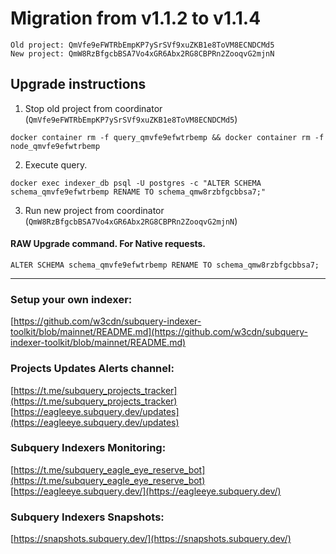 # Migration from v1.1.2 to v1.1.4
```
Old project: QmVfe9eFWTRbEmpKP7ySrSVf9xuZKB1e8ToVM8ECNDCMd5
New project: QmW8RzBfgcbBSA7Vo4xGR6Abx2RG8CBPRn2ZooqvG2mjnN
```


## Upgrade instructions
 1) Stop old project from coordinator (`QmVfe9eFWTRbEmpKP7ySrSVf9xuZKB1e8ToVM8ECNDCMd5`)

```
docker container rm -f query_qmvfe9efwtrbemp && docker container rm -f node_qmvfe9efwtrbemp
```

 2) Execute query.

```
docker exec indexer_db psql -U postgres -c "ALTER SCHEMA schema_qmvfe9efwtrbemp RENAME TO schema_qmw8rzbfgcbbsa7;"

```

 3) Run new project from coordinator (`QmW8RzBfgcbBSA7Vo4xGR6Abx2RG8CBPRn2ZooqvG2mjnN`)

#### RAW Upgrade command. For Native requests.
`ALTER SCHEMA schema_qmvfe9efwtrbemp RENAME TO schema_qmw8rzbfgcbbsa7;`


___
### Setup your own indexer:

[https://github.com/w3cdn/subquery-indexer-toolkit/blob/mainnet/README.md](https://github.com/w3cdn/subquery-indexer-toolkit/blob/mainnet/README.md)

### Projects Updates Alerts channel:

[https://t.me/subquery_projects_tracker](https://t.me/subquery_projects_tracker) [https://eagleeye.subquery.dev/updates](https://eagleeye.subquery.dev/updates)

### Subquery Indexers Monitoring:

[https://t.me/subquery_eagle_eye_reserve_bot](https://t.me/subquery_eagle_eye_reserve_bot) [https://eagleeye.subquery.dev/](https://eagleeye.subquery.dev/)


### Subquery Indexers Snapshots:

[https://snapshots.subquery.dev/](https://snapshots.subquery.dev/)
